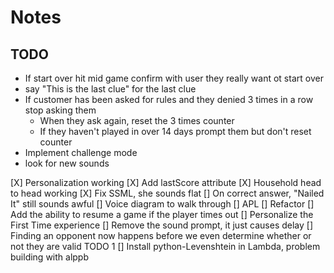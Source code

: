 # Notes

## TODO
* If start over hit mid game confirm with user they really want ot start over
* say "This is the last clue" for the last clue
* If customer has been asked for rules and they denied 3 times in a row stop asking them
  * When they ask again, reset the 3 times counter
  * If they haven't played in over 14 days prompt them but don't reset counter
* Implement challenge mode
* look for new sounds


[X] Personalization working
[X] Add lastScore attribute
[X] Household head to head working
[X] Fix SSML, she sounds flat
  [] On correct answer, "Nailed It" still sounds awful
[] Voice diagram to walk through
[] APL
[] Refactor
[] Add the ability to resume a game if the player times out
[] Personalize the First Time experience
[] Remove the sound prompt, it just causes delay
[] Finding an opponent now happens before we even determine whether or not they are valid TODO 1
[] Install python-Levenshtein in Lambda, problem building with alppb

